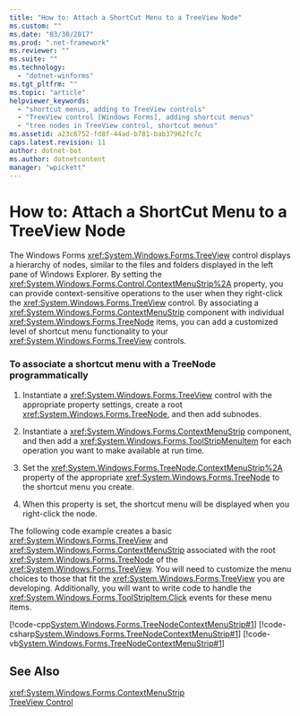 ```yaml
---
title: "How to: Attach a ShortCut Menu to a TreeView Node"
ms.custom: ""
ms.date: "03/30/2017"
ms.prod: ".net-framework"
ms.reviewer: ""
ms.suite: ""
ms.technology: 
  - "dotnet-winforms"
ms.tgt_pltfrm: ""
ms.topic: "article"
helpviewer_keywords: 
  - "shortcut menus, adding to TreeView controls"
  - "TreeView control [Windows Forms], adding shortcut menus"
  - "tree nodes in TreeView control, shortcut menus"
ms.assetid: a23c6752-fd8f-44ad-b781-bab37962fc7c
caps.latest.revision: 11
author: dotnet-bot
ms.author: dotnetcontent
manager: "wpickett"
---
```

# How to: Attach a ShortCut Menu to a TreeView Node
The Windows Forms <xref:System.Windows.Forms.TreeView> control displays a hierarchy of nodes, similar to the files and folders displayed in the left pane of Windows Explorer. By setting the <xref:System.Windows.Forms.Control.ContextMenuStrip%2A> property, you can provide context-sensitive operations to the user when they right-click the <xref:System.Windows.Forms.TreeView> control. By associating a <xref:System.Windows.Forms.ContextMenuStrip> component with individual <xref:System.Windows.Forms.TreeNode> items, you can add a customized level of shortcut menu functionality to your <xref:System.Windows.Forms.TreeView> controls.  
  
### To associate a shortcut menu with a TreeNode programmatically  
  
1.  Instantiate a <xref:System.Windows.Forms.TreeView> control with the appropriate property settings, create a root <xref:System.Windows.Forms.TreeNode>, and then add subnodes.  
  
2.  Instantiate a <xref:System.Windows.Forms.ContextMenuStrip> component, and then add a <xref:System.Windows.Forms.ToolStripMenuItem> for each operation you want to make available at run time.  
  
3.  Set the <xref:System.Windows.Forms.TreeNode.ContextMenuStrip%2A> property of the appropriate <xref:System.Windows.Forms.TreeNode> to the shortcut menu you create.  
  
4.  When this property is set, the shortcut menu will be displayed when you right-click the node.  
  
 The following code example creates a basic <xref:System.Windows.Forms.TreeView> and <xref:System.Windows.Forms.ContextMenuStrip> associated with the root <xref:System.Windows.Forms.TreeNode> of the <xref:System.Windows.Forms.TreeView>. You will need to customize the menu choices to those that fit the <xref:System.Windows.Forms.TreeView> you are developing. Additionally, you will want to write code to handle the <xref:System.Windows.Forms.ToolStripItem.Click> events for these menu items.  
  
 [!code-cpp[System.Windows.Forms.TreeNodeContextMenuStrip#1](../../../../samples/snippets/cpp/VS_Snippets_Winforms/system.windows.forms.TreeNodeContextMenuStrip/cpp/Form1.cpp#1)]
 [!code-csharp[System.Windows.Forms.TreeNodeContextMenuStrip#1](../../../../samples/snippets/csharp/VS_Snippets_Winforms/system.windows.forms.TreeNodeContextMenuStrip/CS/Form1.cs#1)]
 [!code-vb[System.Windows.Forms.TreeNodeContextMenuStrip#1](../../../../samples/snippets/visualbasic/VS_Snippets_Winforms/system.windows.forms.TreeNodeContextMenuStrip/VB/Form1.vb#1)]  
  
## See Also  
 <xref:System.Windows.Forms.ContextMenuStrip>   
 [TreeView Control](../../../../docs/framework/winforms/controls/treeview-control-windows-forms.md)
